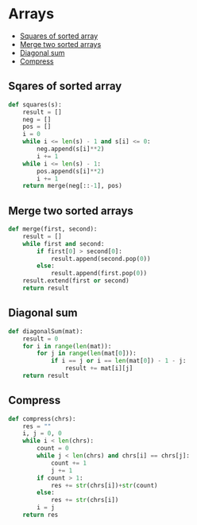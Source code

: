 # Arrays

+ [Squares of sorted array](#squares-of-sorted-array)
+ [Merge two sorted arrays](#merge-two-sorted-arrays)
+ [Diagonal sum](#diagonal-sum)
+ [Compress](#compress)

## Sqares of sorted array

```python
def squares(s):
    result = []
    neg = []
    pos = []
    i = 0
    while i <= len(s) - 1 and s[i] <= 0:
        neg.append(s[i]**2)
        i += 1
    while i <= len(s) - 1:
        pos.append(s[i]**2)
        i += 1
    return merge(neg[::-1], pos)
```

## Merge two sorted arrays

```python
def merge(first, second):
    result = []
    while first and second:
        if first[0] > second[0]:
            result.append(second.pop(0))
        else:
            result.append(first.pop(0))
    result.extend(first or second)
    return result
```
## Diagonal sum

```python
def diagonalSum(mat):
    result = 0
    for i in range(len(mat)):
        for j in range(len(mat[0])):
            if i == j or i == len(mat[0]) - 1 - j:
                result += mat[i][j]
    return result
```
## Compress
```python
def compress(chrs):
    res = ""
    i, j = 0, 0
    while i < len(chrs):
        count = 0
        while j < len(chrs) and chrs[i] == chrs[j]:
            count += 1
            j += 1
        if count > 1:
            res += str(chrs[i])+str(count)
        else:
            res += str(chrs[i])
        i = j
    return res
```
